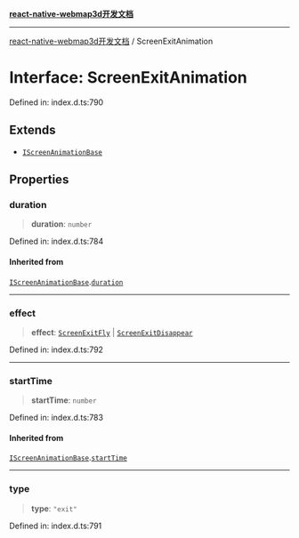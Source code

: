 [**react-native-webmap3d开发文档**](../README.md)

***

[react-native-webmap3d开发文档](../globals.md) / ScreenExitAnimation

# Interface: ScreenExitAnimation

Defined in: index.d.ts:790

## Extends

- [`IScreenAnimationBase`](IScreenAnimationBase.md)

## Properties

### duration

> **duration**: `number`

Defined in: index.d.ts:784

#### Inherited from

[`IScreenAnimationBase`](IScreenAnimationBase.md).[`duration`](IScreenAnimationBase.md#duration)

***

### effect

> **effect**: [`ScreenExitFly`](ScreenExitFly.md) \| [`ScreenExitDisappear`](ScreenExitDisappear.md)

Defined in: index.d.ts:792

***

### startTime

> **startTime**: `number`

Defined in: index.d.ts:783

#### Inherited from

[`IScreenAnimationBase`](IScreenAnimationBase.md).[`startTime`](IScreenAnimationBase.md#starttime)

***

### type

> **type**: `"exit"`

Defined in: index.d.ts:791
